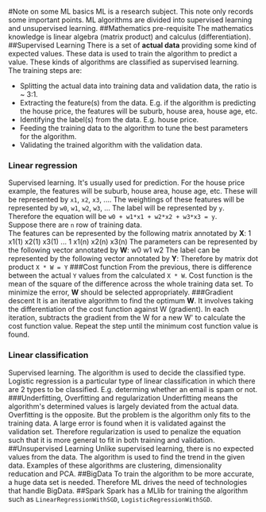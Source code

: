 #Note on some ML basics
ML is a research subject.  This note only records some important points. ML algorithms are divided into supervised learning and unsupervised learning.
##Mathematics pre-requisite
The mathematics knowledge is linear algebra (matrix product) and calculus (differentiation).
##Supervised Learning
There is a set of **actual data** providing some kind of expected values.  These data is used to train the algorithm to predict a value.  These kinds of algorithms are classified as supervised learning.  
The training steps are:
* Splitting the actual data into training data and validation data, the ratio is ~ 3:1.
* Extracting the feature(s) from the data.  E.g. if the algorithm is predicting the house price, the features will be suburb, house area, house age, etc.
* Identifying the label(s) from the data.  E.g. house price.
* Feeding the training data to the algorithm to tune the best parameters for the algorithm.
* Validating the trained algorithm with the validation data.

### Linear regression
Supervised learning.  It's usually used for prediction.  For the house price example, the features will be suburb, house area, house age, etc.  These will be represented by ```x1```, ```x2```, ```x3```, ....  The weightings of these features will be represented by ```w0```, ```w1```, ```w2```, ```w3```, ...  The label will be represented by ```y```.
Therefore the equation will be ```w0 + w1*x1 + w2*x2 + w3*x3 = y```.  
Suppose there are ```n``` row of training data.  
The features can be represented by the following matrix annotated by **X**:
1 x1(1) x2(1) x3(1)
...
1 x1(n) x2(n) x3(n)
The parameters can be represented by the following vector annotated by **W**:
w0 w1 w2
The label can be represented by the following vector annotated by **Y**:
Therefore by matrix dot product ```X * W = Y```
###Cost function
From the previous, there is difference between the actual ```Y``` values from the calculated ```X * W```.  Cost function is the mean of the square of the difference across the whole training data set.  To minimize the error, **W** should be selected appropriately.
###Gradient descent
It is an iterative algorithm to find the optimum **W**.  It involves taking the differentiation of the cost function against W (gradient).  In each iteration, subtracts the gradient from the W for a new W' to calculate the cost function value.  Repeat the step until the minimum cost function value is found.
### Linear classification
Supervised learning.  The algorithm is used to decide the classified type.  Logistic regression is a particular type of linear classification in which there are 2 types to be classified.  E.g. determing whether an email is spam or not.
###Underfitting, Overfitting and regularization
Underfitting means the algorithm's determined values is largely deviated from the actual data.  Overfitting is the opposite.  But the problem is the algorithm only fits to the training data.  A large error is found when it is validated against the validation set.  Therefore regularization is used to penalize the equation such that it is more general to fit in both training and validation.
##Unsupervised Learning 
Unlike supervised learning, there is no expected values from the data.  The algorithm is used to find the trend in the given data.  Examples of these algorithms are clustering, dimensionality reducation and PCA.
##BigData
To train the algorithm to be more accurate, a huge data set is needed.  Therefore ML drives the need of technologies that handle BigData.
##Spark
Spark has a MLlib for training the algorithm such as ```LinearRegressionWithSGD```, ```LogisticRegressionWithSGD```.
